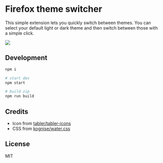 # Firefox theme switcher

This simple extension lets you quickly switch between themes. You can select your default light or dark theme and then switch between those with a simple click.

![](assets/screen.jpg)

## Development

```sh
npm i

# start dev
npm start

# build zip
npm run build
```

## Credits

* Icon from [tabler/tabler-icons](https://github.com/tabler/tabler-icons)
* CSS from [kognise/water.css](https://github.com/kognise/water.css)

## License

MIT